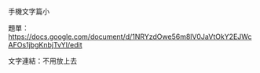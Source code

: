 手機文字篇小

題單：
<https://docs.google.com/document/d/1NRYzdOwe56m8lV0JaVtOkY2EJWcAFOs1jbgKnbjTvYI/edit>

文字連結：不用放上去
